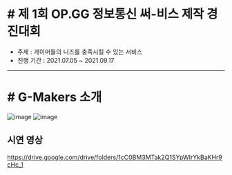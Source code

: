 # # 제 1회 OP.GG 정보통신 써-비스 제작 경진대회
- 주제 : 게이머들의 니즈를 충족시킬 수 있는 서비스
- 진행 기간 : 2021.07.05 ~ 2021.09.17

---
# # G-Makers 소개
![image](https://user-images.githubusercontent.com/57134526/133885639-85f2368b-994e-488a-8156-68540d6358ab.png)
![image](https://user-images.githubusercontent.com/57134526/133885662-9f73b2c4-234a-433d-9646-9ceb50119767.png)

## 시연 영상
https://drive.google.com/drive/folders/1cC0BM3MTak2Q1SYpWIrYkBaKHr9cHc_1
